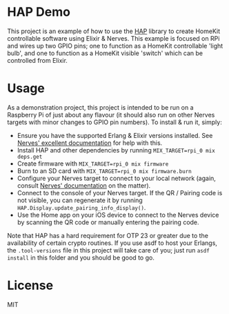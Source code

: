 # HAP Demo

This project is an example of how to use the [HAP](https://github.com/mtrudel/hap) library
to create HomeKit controllable software using Elixir & Nerves. This example is focused on RPi
and wires up two GPIO pins; one to function as a HomeKit controllable 'light bulb', and one to 
function as a HomeKit visible 'switch' which can be controlled from Elixir.

# Usage

As a demonstration project, this project is intended to be run on a Raspberry Pi of
just about any flavour (it should also run on other Nerves targets with minor changes to
GPIO pin numbers). To install & run it, simply:

  * Ensure you have the supported Erlang & Elixir versions installed. See [Nerves' excellent
    documentation](https://hexdocs.pm/nerves/installation.html) for help with this.
  * Install HAP and other dependencies by running `MIX_TARGET=rpi_0 mix deps.get`
  * Create firmware with `MIX_TARGET=rpi_0 mix firmware`
  * Burn to an SD card with `MIX_TARGET=rpi_0 mix firmware.burn`
  * Configure your Nerves target to connect to your local network (again, consult [Nerves'
    documentation](https://hexdocs.pm/vintage_net/readme.html) on the matter).
  * Connect to the console of your Nerves target. If the QR / Pairing code is not visible, 
    you can regenerate it by running `HAP.Display.update_pairing_info_display()`.
  * Use the Home app on your iOS device to connect to the Nerves device by scanning 
    the QR code or manually entering the pairing code.

Note that HAP has a hard requirement for OTP 23 or greater due to the availability of 
certain crypto routines. If you use asdf to host your Erlangs, the `.tool-versions` file
in this project will take care of you; just run `asdf install` in this folder and you 
should be good to go.

# License

MIT
